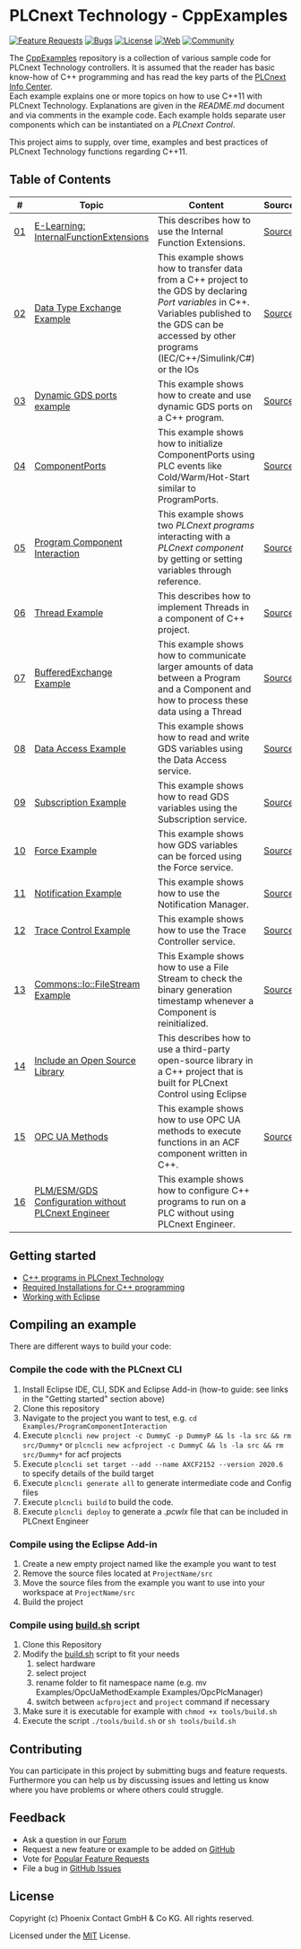 # PLCnext Technology - CppExamples

[![Feature Requests](https://img.shields.io/github/issues/PLCnext/CppExamples/feature-request.svg)](https://github.com/PLCnext/CppExamples/issues?q=is%3Aopen+is%3Aissue+label%3Afeature-request+sort%3Areactions-%2B1-desc)
[![Bugs](https://img.shields.io/github/issues/PLCnext/CppExamples/bug.svg)](https://github.com/PLCnext/PLCnext_CppExamples/issues?utf8=✓&q=is%3Aissue+is%3Aopen+label%3Abug)
[![License](https://img.shields.io/badge/license-MIT-blue.svg)](LICENSE)
[![Web](https://img.shields.io/badge/PLCnext-Website-blue.svg)](https://www.phoenixcontact.com/plcnext)
[![Community](https://img.shields.io/badge/PLCnext-Community-blue.svg)](https://www.plcnext-community.net)


The [CppExamples](https://github.com/PLCnext/CppExamples) repository is a collection of various sample code for PLCnext Technology controllers. 
It is assumed that the reader has basic know-how of C++ programming and has read the key parts of the [PLCnext Info Center](https://www.plcnext.help/).  
Each example explains one or more topics on how to use C++11 with PLCnext Technology. Explanations are given in the *README.md* document and via comments in the example code. 
Each example holds separate user components which can be instantiated on a *PLCnext Control*. 

This project aims to supply, over time, examples and best practices of PLCnext Technology functions regarding C++11.

## Table of Contents

|\#| Topic | Content | SourceCode
| ----- | ------ | ------ |------
|[01](Examples/E_Learning_InternalFunctionExtensions/)| [E-Learning: InternalFunctionExtensions](Examples/E_Learning_InternalFunctionExtensions/README.MD)| This describes how to use the Internal Function Extensions.| [SourceCode](Examples/E_Learning_InternalFunctionExtensions/src/)
|[02](Examples/CppDataTypeTest/)| [Data Type Exchange Example](Examples/CppDataTypeTest/README.md)| This example shows how to transfer data from a C++ project to the GDS by declaring *Port variables* in C++. Variables published to the GDS can be accessed by other programs (IEC/C++/Simulink/C#) or the IOs| [SourceCode](Examples/CppDataTypeTest/src/)
|[03](Examples/DynamicPorts/)| [Dynamic GDS ports example](Examples/DynamicPorts/README.md)| This example shows how to create and use dynamic GDS ports on a C++ program.| [SourceCode](Examples/DynamicPorts/src/)
|[04](Examples/ComponentPorts/)| [ComponentPorts](Examples/ComponentPorts/README.md)| This example shows how to initialize ComponentPorts using PLC events like Cold/Warm/Hot-Start similar to ProgramPorts. |[SourceCode](Examples/ComponentPorts/src/)
|[05](Examples/ProgramComponentInteraction/)| [Program Component Interaction](Examples/ProgramComponentInteraction/README.md)| This example shows two *PLCnext programs* interacting with a *PLCnext component* by getting or setting variables through reference.| [SourceCode](Examples/ProgramComponentInteraction/src/)
|[06](Examples/ThreadExample/)| [Thread Example](Examples/ThreadExample/README.md)| This describes how to implement Threads in a component of C++ project.| [SourceCode](Examples/ThreadExample/src/)
|[07](Examples/BufferedExchange/)| [BufferedExchange Example](Examples/BufferedExchange/README.md)| This example shows how to communicate larger amounts of data between a Program and a Component and how to process these data using a Thread|[SourceCode](Examples/BufferedExchange/src/)
|[08](Examples/DataAccess/)| [Data Access Example](Examples/DataAccess/README.MD)| This example shows how to read and write GDS variables using the Data Access service.| [SourceCode](Examples/DataAccess/src/)
|[09](Examples/Subscriptions/)| [Subscription Example](Examples/Subscriptions/README.MD)| This example shows how to read GDS variables using the Subscription service.| [SourceCode](Examples/Subscriptions/src/)
|[10](Examples/Force/)| [Force Example](Examples/Force/README.MD)| This example shows how GDS variables can be forced using the Force service.| [SourceCode](Examples/Force/src/)
|[11](Examples/NotificationExample/)| [Notification Example](Examples/NotificationExample/README.MD)| This example shows how to use the Notification Manager.| [SourceCode](Examples/NotificationExample/src/)
|[12](Examples/TraceControl/)| [Trace Control Example](Examples/TraceControl/README.MD)| This example shows how to use the Trace Controller service.| [SourceCode](Examples/TraceControl/src/)
|[13](Examples/FileStreamExample/)| [Commons::Io::FileStream Example](Examples/FileStreamExample/README.md)| This Example shows how to use a File Stream to check the binary generation timestamp whenever a Component is reinitialized.|[SourceCode](Examples/FileStreamExample/src/)
|[14](Examples/IncludeOpenSourceLibrary/)| [Include an Open Source Library](Examples/IncludeOpenSourceLibrary/README.md)| This describes how to use a third-party open-source library in a C++ project that is built for PLCnext Control using Eclipse|
|[15](Examples/OpcPlcManager/)| [OPC UA Methods](Examples/OpcPlcManager/README.MD)| This example shows how to use OPC UA methods to execute functions in an ACF component written in C++.| [SourceCode](Examples/OpcPlcManager/src/)
|[16](Examples/NoEngineer/)| [PLM/ESM/GDS Configuration without PLCnext Engineer](Examples/NoEngineer/README.MD)| This example shows how to configure C++ programs to run on a PLC without using PLCnext Engineer.|


## Getting started

- [C++ programs in PLCnext Technology](https://www.plcnext.help/te/Programming/Cpp/Cpp_programming/Cpp_programs_in_PLCnext.htm)
- [Required Installations for C++ programming](https://www.plcnext.help/te/Programming/Cpp/Cpp_programming/Required_Installations.htm)
- [Working with Eclipse](https://www.plcnext.help/te/Programming/Cpp/Cpp_programming/Working_with_Eclipse.htm)

## Compiling an example

There are different ways to build your code:

### Compile the code with the PLCnext CLI 

1. Install Eclipse IDE, CLI, SDK and Eclipse Add-in (how-to guide: see links in the "Getting started" section above)
1. Clone this repository
1. Navigate to the project you want to test, e.g. `cd Examples/ProgramComponentInteraction` 
1. Execute `plcncli new project -c DummyC -p DummyP && ls -la src && rm src/Dummy*` or `plcncli new acfproject -c DummyC && ls -la src && rm src/Dummy*` for acf projects
1. Execute `plcncli set target --add --name AXCF2152 --version 2020.6` to specify details of the build target
1. Execute `plcncli generate all` to generate intermediate code and Config files
1. Execute `plcncli build` to build the code.
1. Execute `plcncli deploy` to generate a *.pcwlx* file that can be included in PLCnext Engineer 

### Compile using the Eclipse Add-in

1. Create a new empty project named like the example you want to test
1. Remove the source files located at `ProjectName/src`
1. Move the source files from the example you want to use into your workspace at `ProjectName/src`
1. Build the project

### Compile using [build.sh](tools/build.sh) script

1. Clone this Repository
1. Modify the [build.sh](tools/build.sh) script to fit your needs
    1. select hardware
    1. select project
    1. rename folder to fit namespace name (e.g. mv Examples/OpcUaMethodExample Examples/OpcPlcManager)
    1. switch between `acfproject` and `project` command if necessary
1. Make sure it is executable for example with ```chmod +x tools/build.sh```
1. Execute the script ```./tools/build.sh``` or  ```sh tools/build.sh ```

## Contributing

You can participate in this project by submitting bugs and feature requests.  
Furthermore you can help us by discussing issues and letting us know where you have problems or where others could struggle.

## Feedback
* Ask a question in our [Forum](https://www.plcnext-community.net/en/discussions-2-offcanvas/forums.html)
* Request a new feature or example to be added on [GitHub](CONTRIBUTING.md)
* Vote for [Popular Feature Requests](https://github.com/PLCnext/CppExamples/issues?q=is%3Aopen+is%3Aissue+label%3Afeature-request+sort%3Areactions-%2B1-desc)
* File a bug in [GitHub Issues](https://github.com/PLCnext/CppExamples/issues)

## License

Copyright (c) Phoenix Contact GmbH & Co KG. All rights reserved.

Licensed under the [MIT](/LICENSE) License.
